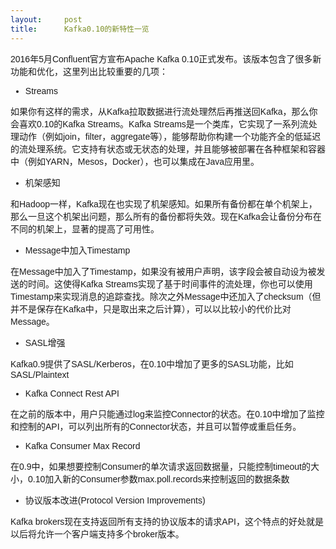 ```yaml
---
layout:     post
title:      Kafka0.10的新特性一览
---
```

<div id="article_content" class="article_content clearfix csdn-tracking-statistics" data-pid="blog" data-mod="popu_307" data-dsm="post">
								            <link rel="stylesheet" href="https://csdnimg.cn/release/phoenix/template/css/ck_htmledit_views-f76675cdea.css">
						<div class="htmledit_views" id="content_views">
                
<p style="font-family:Verdana, Arial, Helvetica, sans-serif;font-size:14px;">
2016年5月Confluent官方宣布Apache Kafka 0.10正式发布。该版本包含了很多新功能和优化，这里列出比较重要的几项：</p>
<ul style="font-family:Verdana, Arial, Helvetica, sans-serif;font-size:14px;"><li style="list-style:disc;">Streams</li></ul><p style="font-family:Verdana, Arial, Helvetica, sans-serif;font-size:14px;">
如果你有这样的需求，从Kafka拉取数据进行流处理然后再推送回Kafka，那么你会喜欢0.10的Kafka Streams。Kafka Streams是一个类库，它实现了一系列流处理动作（例如join，filter，aggregate等），能够帮助你构建一个功能齐全的低延迟的流处理系统。它支持有状态或无状态的处理，并且能够被部署在各种框架和容器中（例如YARN，Mesos，Docker），也可以集成在Java应用里。</p>
<ul style="font-family:Verdana, Arial, Helvetica, sans-serif;font-size:14px;"><li style="list-style:disc;">机架感知</li></ul><p style="font-family:Verdana, Arial, Helvetica, sans-serif;font-size:14px;">
和Hadoop一样，Kafka现在也实现了机架感知。如果所有备份都在单个机架上，那么一旦这个机架出问题，那么所有的备份都将失效。现在Kafka会让备份分布在不同的机架上，显著的提高了可用性。</p>
<ul style="font-family:Verdana, Arial, Helvetica, sans-serif;font-size:14px;"><li style="list-style:disc;">Message中加入Timestamp</li></ul><p style="font-family:Verdana, Arial, Helvetica, sans-serif;font-size:14px;">
在Message中加入了Timestamp，如果没有被用户声明，该字段会被自动设为被发送的时间。这使得Kafka Streams实现了基于时间事件的流处理，你也可以使用Timestamp来实现消息的追踪查找。除次之外Message中还加入了checksum（但并不是保存在Kafka中，只是取出来之后计算），可以以比较小的代价比对Message。</p>
<ul style="font-family:Verdana, Arial, Helvetica, sans-serif;font-size:14px;"><li style="list-style:disc;">SASL增强</li></ul><p style="font-family:Verdana, Arial, Helvetica, sans-serif;font-size:14px;">
Kafka0.9提供了SASL/Kerberos，在0.10中增加了更多的SASL功能，比如SASL/Plaintext</p>
<ul style="font-family:Verdana, Arial, Helvetica, sans-serif;font-size:14px;"><li style="list-style:disc;">Kafka Connect Rest API</li></ul><p style="font-family:Verdana, Arial, Helvetica, sans-serif;font-size:14px;">
在之前的版本中，用户只能通过log来监控Connector的状态。在0.10中增加了监控和控制的API，可以列出所有的Connector状态，并且可以暂停或重启任务。</p>
<ul style="font-family:Verdana, Arial, Helvetica, sans-serif;font-size:14px;"><li style="list-style:disc;">Kafka Consumer Max Record</li></ul><p style="font-family:Verdana, Arial, Helvetica, sans-serif;font-size:14px;">
在0.9中，如果想要控制Consumer的单次请求返回数据量，只能控制timeout的大小，0.10加入新的Consumer参数max.poll.records来控制返回的数据条数</p>
<ul style="font-family:Verdana, Arial, Helvetica, sans-serif;font-size:14px;"><li style="list-style:disc;">协议版本改进(Protocol Version Improvements)</li></ul><p style="font-family:Verdana, Arial, Helvetica, sans-serif;font-size:14px;">
Kafka brokers现在支持返回所有支持的协议版本的请求API，这个特点的好处就是以后将允许一个客户端支持多个broker版本。</p>
            </div>
                </div>